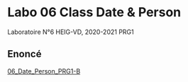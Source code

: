 # Labo 06 Class Date & Person

Laboratoire N°6 HEIG-VD, 2020-2021 PRG1

## Enoncé

[06_Date_Person_PRG1-B](./assets/Labo_06.pdf)
